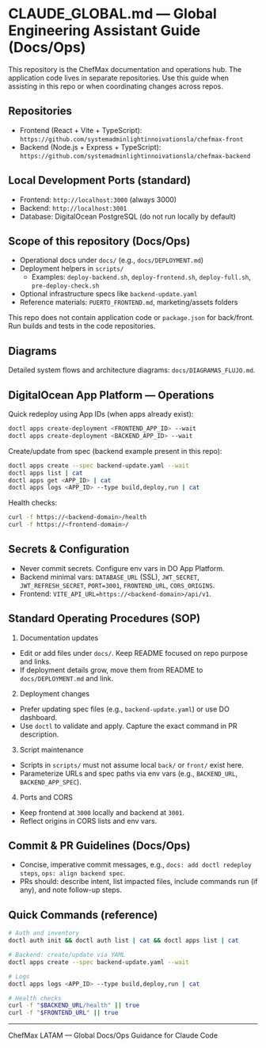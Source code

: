 # CLAUDE_GLOBAL.md — Global Engineering Assistant Guide (Docs/Ops)

This repository is the ChefMax documentation and operations hub. The application code lives in separate repositories. Use this guide when assisting in this repo or when coordinating changes across repos.

## Repositories

- Frontend (React + Vite + TypeScript): `https://github.com/systemadminlightinnoivationsla/chefmax-front`
- Backend (Node.js + Express + TypeScript): `https://github.com/systemadminlightinnoivationsla/chefmax-backend`

## Local Development Ports (standard)

- Frontend: `http://localhost:3000` (always 3000)
- Backend: `http://localhost:3001`
- Database: DigitalOcean PostgreSQL (do not run locally by default)

## Scope of this repository (Docs/Ops)

- Operational docs under `docs/` (e.g., `docs/DEPLOYMENT.md`)
- Deployment helpers in `scripts/`
  - Examples: `deploy-backend.sh`, `deploy-frontend.sh`, `deploy-full.sh`, `pre-deploy-check.sh`
- Optional infrastructure specs like `backend-update.yaml`
- Reference materials: `PUERTO_FRONTEND.md`, marketing/assets folders

This repo does not contain application code or `package.json` for back/front. Run builds and tests in the code repositories.

## Diagrams

Detailed system flows and architecture diagrams: `docs/DIAGRAMAS_FLUJO.md`.

## DigitalOcean App Platform — Operations

Quick redeploy using App IDs (when apps already exist):

```bash
doctl apps create-deployment <FRONTEND_APP_ID> --wait
doctl apps create-deployment <BACKEND_APP_ID> --wait
```

Create/update from spec (backend example present in this repo):

```bash
doctl apps create --spec backend-update.yaml --wait
doctl apps list | cat
doctl apps get <APP_ID> | cat
doctl apps logs <APP_ID> --type build,deploy,run | cat
```

Health checks:

```bash
curl -f https://<backend-domain>/health
curl -f https://<frontend-domain>/
```

## Secrets & Configuration

- Never commit secrets. Configure env vars in DO App Platform.
- Backend minimal vars: `DATABASE_URL` (SSL), `JWT_SECRET`, `JWT_REFRESH_SECRET`, `PORT=3001`, `FRONTEND_URL`, `CORS_ORIGINS`.
- Frontend: `VITE_API_URL=https://<backend-domain>/api/v1`.

## Standard Operating Procedures (SOP)

1) Documentation updates
- Edit or add files under `docs/`. Keep README focused on repo purpose and links.
- If deployment details grow, move them from README to `docs/DEPLOYMENT.md` and link.

2) Deployment changes
- Prefer updating spec files (e.g., `backend-update.yaml`) or use DO dashboard.
- Use `doctl` to validate and apply. Capture the exact command in PR description.

3) Script maintenance
- Scripts in `scripts/` must not assume local `back/` or `front/` exist here.
- Parameterize URLs and spec paths via env vars (e.g., `BACKEND_URL`, `BACKEND_APP_SPEC`).

4) Ports and CORS
- Keep frontend at `3000` locally and backend at `3001`.
- Reflect origins in CORS lists and env vars.

## Commit & PR Guidelines (Docs/Ops)

- Concise, imperative commit messages, e.g., `docs: add doctl redeploy steps`, `ops: align backend spec`.
- PRs should: describe intent, list impacted files, include commands run (if any), and note follow-up steps.

## Quick Commands (reference)

```bash
# Auth and inventory
doctl auth init && doctl auth list | cat && doctl apps list | cat

# Backend: create/update via YAML
doctl apps create --spec backend-update.yaml --wait

# Logs
doctl apps logs <APP_ID> --type build,deploy,run | cat

# Health checks
curl -f "$BACKEND_URL/health" || true
curl -f "$FRONTEND_URL" || true
```

---

ChefMax LATAM — Global Docs/Ops Guidance for Claude Code